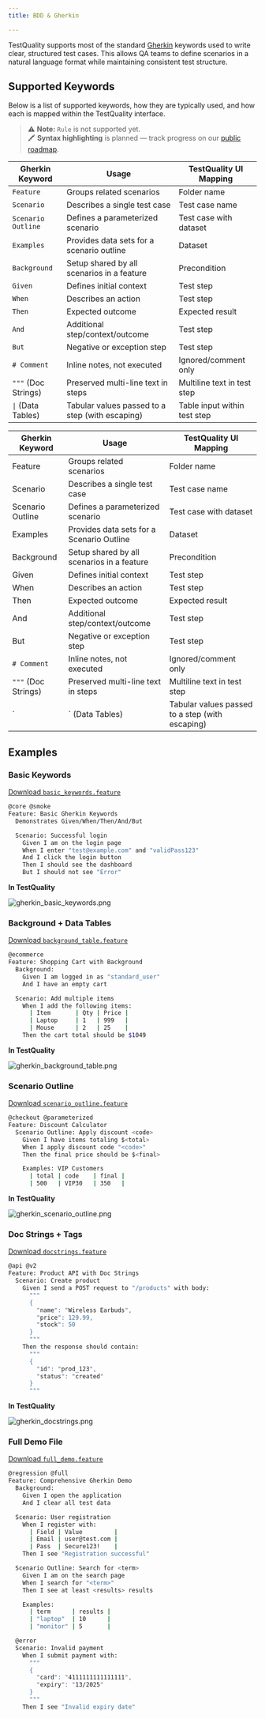```yaml
---
title: BDD & Gherkin

---
```


TestQuality supports most of the standard [Gherkin](https://cucumber.io/docs/gherkin/reference/) keywords used to write clear, structured test cases. This allows QA teams to define scenarios in a natural language format while maintaining consistent test structure.

## Supported Keywords

Below is a list of supported keywords, how they are typically used, and how each is mapped within the TestQuality interface.

> ⚠️ **Note:** `Rule` is not supported yet.  
> 🖍️ **Syntax highlighting** is planned — track progress on our [public roadmap](https://testquality.productlift.dev/p/support-for-gherkin-syntax-highlighting-for-your-manual-test-H2Yue2).

| **Gherkin Keyword** | **Usage**                                          | **TestQuality UI Mapping**      |
|---------------------|----------------------------------------------------|---------------------------------|
| `Feature`           | Groups related scenarios                           | Folder name                     |
| `Scenario`          | Describes a single test case                       | Test case name                  |
| `Scenario Outline`  | Defines a parameterized scenario                   | Test case with dataset          |
| `Examples`          | Provides data sets for a scenario outline          | Dataset                         |
| `Background`        | Setup shared by all scenarios in a feature         | Precondition                    |
| `Given`             | Defines initial context                            | Test step                       |
| `When`              | Describes an action                                | Test step                       |
| `Then`              | Expected outcome                                   | Expected result                 |
| `And`               | Additional step/context/outcome                    | Test step                       |
| `But`               | Negative or exception step                         | Test step                       |
| `# Comment`         | Inline notes, not executed                         | Ignored/comment only            |
| `"""` (Doc Strings) | Preserved multi-line text in steps                 | Multiline text in test step     |
| `\|` (Data Tables)   | Tabular values passed to a step (with escaping)    | Table input within test step   |


| Gherkin Keyword   | Usage                                             | TestQuality UI Mapping      |
|-------------------|---------------------------------------------------|-----------------------------|
| Feature           | Groups related scenarios                          | Folder name                 |
| Scenario          | Describes a single test case                      | Test case name              |
| Scenario Outline  | Defines a parameterized scenario                  | Test case with dataset      |
| Examples          | Provides data sets for a Scenario Outline         | Dataset                     |
| Background        | Setup shared by all scenarios in a feature        | Precondition                |
| Given             | Defines initial context                           | Test step                   |
| When              | Describes an action                               | Test step                   |
| Then              | Expected outcome                                  | Expected result             |
| And               | Additional step/context/outcome                   | Test step                   |
| But               | Negative or exception step                        | Test step                   |
| `# Comment`       | Inline notes, not executed                        | Ignored/comment only        |
| `"""` (Doc Strings) | Preserved multi-line text in steps              | Multiline text in test step |
| `|` (Data Tables) | Tabular values passed to a step (with escaping)   | Table input within test step|


## Examples

### Basic Keywords

[Download `basic_keywords.feature`](https://github.com/testquality-examples/gherkin-samples/raw/main/basic_keywords.feature)

```bash
@core @smoke
Feature: Basic Gherkin Keywords
  Demonstrates Given/When/Then/And/But

  Scenario: Successful login
    Given I am on the login page
    When I enter "test@example.com" and "validPass123"
    And I click the login button
    Then I should see the dashboard
    But I should not see "Error"
```

**In TestQuality** 

 ![gherkin_basic_keywords.png](../img/gherkin_basic_keywords.png)

### Background + Data Tables

[Download `background_table.feature`](https://github.com/BitModern/testQualityCli/tree/master/samples/featureFiles/background_table.feature)

```bash
@ecommerce
Feature: Shopping Cart with Background
  Background:
    Given I am logged in as "standard_user"
    And I have an empty cart

  Scenario: Add multiple items
    When I add the following items:
      | Item       | Qty | Price |
      | Laptop     | 1   | 999   |
      | Mouse      | 2   | 25    |
    Then the cart total should be $1049
```

**In TestQuality** 

 ![gherkin_background_table.png](../img/gherkin_background_table.png)

### Scenario Outline

[Download `scenario_outline.feature`](https://github.com/BitModern/testQualityCli/tree/master/samples/featureFiles/scenario_outline.feature)

```bash
@checkout @parameterized
Feature: Discount Calculator
  Scenario Outline: Apply discount <code>
    Given I have items totaling $<total>
    When I apply discount code "<code>"
    Then the final price should be $<final>

    Examples: VIP Customers
      | total | code    | final |
      | 500   | VIP30   | 350   |
```
 
 **In TestQuality** 
 
 ![gherkin_scenario_outline.png](../img/gherkin_scenario_outline.png)

### Doc Strings + Tags

[Download `docstrings.feature`](https://github.com/BitModern/testQualityCli/tree/master/samples/featureFiles/docstrings.feature)

```bash
@api @v2
Feature: Product API with Doc Strings
  Scenario: Create product
    Given I send a POST request to "/products" with body:
      """
      {
        "name": "Wireless Earbuds",
        "price": 129.99,
        "stock": 50
      }
      """
    Then the response should contain:
      """
      {
        "id": "prod_123",
        "status": "created"
      }
      """
```

**In TestQuality** 

 ![gherkin_docstrings.png](../img/gherkin_docstrings.png)

### Full Demo File

[Download `full_demo.feature`](https://github.com/BitModern/testQualityCli/tree/master/samples/featureFiles/full_demo.feature)

```bash
@regression @full
Feature: Comprehensive Gherkin Demo
  Background:
    Given I open the application
    And I clear all test data

  Scenario: User registration
    When I register with:
      | Field | Value         |
      | Email | user@test.com |
      | Pass  | Secure123!    |
    Then I see "Registration successful"

  Scenario Outline: Search for <term>
    Given I am on the search page
    When I search for "<term>"
    Then I see at least <results> results

    Examples:
      | term      | results |
      | "laptop"  | 10      |
      | "monitor" | 5       |

  @error
  Scenario: Invalid payment
    When I submit payment with:
      """
      {
        "card": "4111111111111111",
        "expiry": "13/2025"
      }
      """
    Then I see "Invalid expiry date"
```